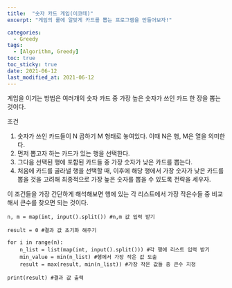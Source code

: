 ```yaml
---
title:  "숫자 카드 게임(이코테)"
excerpt: "게임의 룰에 알맞게 카드를 뽑는 프로그램을 만들어보자!"

categories:
  - Greedy
tags:
  - [Algorithm, Greedy]
toc: true
toc_sticky: true
date: 2021-06-12
last_modified_at: 2021-06-12
---
```

게임을 이기는 방법은 여러개의 숫자 카드 중 가장 높은 숫자가 쓰인 카드 한 장을 뽑는 것이다.

조건
1. 숫자가 쓰인 카드들이 N 곱하기 M 형태로 놓여있다. 이때 N은 행, M은 열을 의미한다.
2. 먼저 뽑고자 하는 카드가 있는 행을 선택한다.
3. 그다음 선택된 행에 포함된 카드들 중 가장 숫자가 낮은 카드를 뽑는다.
4. 처음에 카드를 골라낼 행을 선택할 때, 이후에 해당 행에서 가장 숫자가 낮은 카드를 뽑을 것을 고려해 최종적으로 가장 높은 숫자를 뽑을 수 있도록 전략을 세우자.

이 조건들을 가장 간단하게 해석해보면 행에 있는 각 리스트에서 가장 작은수들 중 비교해서 큰수를 찾으면 되는 것이다.
```
n, m = map(int, input().split()) #n,m 값 입력 받기

result = 0 #결과 값 초기화 해주기

for i in range(n):
    n_list = list(map(int, input().split())) #각 행에 리스트 입력 받기
    min_value = min(n_list) #행에서 가장 작은 값 도출
    result = max(result, min(n_list)) #가장 작은 값들 중 큰수 지정

print(result) #결과 값 출력
```